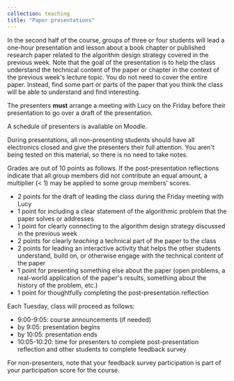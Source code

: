 ```yaml
---
collection: teaching
title: "Paper presentations"
---
```


In the second half of the course, groups of three or four students will lead a one-hour presentation and lesson about a book chapter or published
research paper related to the algorithm design strategy covered in the previous week. Note that the goal of the presentation is to
help the class understand the technical content of the paper or chapter in the context of the previous week's lecture topic. You do not need to cover the entire paper. Instead, find some part or parts of the paper that you think the class will be able to understand and find interesting.

The presenters **must** arrange a meeting with Lucy on the Friday before their presentation to go over a draft of the presentation.

A schedule of presenters is available on Moodle.

During presentations, all non-presenting students should have all electronics closed and give the presenters their full attention. You aren't being tested on this material, so there is no need to take notes.

Grades are out of 10 points as follows. If the post-presentation reflections indicate that all group members did not
contribute an equal amount, a multiplier (< 1) may be applied to some group members' scores.
* 2 points for the draft of leading the class during the Friday meeting with Lucy
* 1 point for including a clear statement of the algorithmic problem that the paper solves or addresses
* 1 point for clearly connecting to the algorithm design strategy discussed in the previous week
* 2 points for clearly *teaching* a technical part of the paper to the class
* 2 points for leading an interactive activity that helps the other students understand, build on, or otherwise engage with the technical content of the paper
* 1 point for presenting something else about the paper (open problems, a real-world application of the paper's results, something about the history of the problem, etc.)
* 1 point for thoughtfully completing the post-presentation reflection

Each Tuesday, class will proceed as follows:
* 9:00-9:05: course announcements (if needed)
* by 9:05: presentation begins
* by 10:05: presentation ends
* 10:05-10:20: time for presenters to complete post-presentation reflection and other students to complete feedback survey

For non-presenters, note that your feedback survey participation is part of your participation score for the course.
